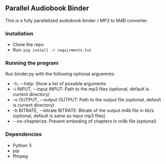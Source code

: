 ## Parallel Audiobook Binder
This is a fully parallelized audiobook binder / MP3 to M4B converter.

### Installation
- Clone the repo
- Run: `pip install -r requirments.txt`

### Running the program
Run binder.py with the following optional arguemnts:
- -h, --help: Show a list of possible arguments
- -i INPUT, --input INPUT: Path to the mp3 files (optional, default is current directory)
- -o OUTPUT, --output OUTPUT: Path to the output file (optional, default is current directory)
- -b BITRATE, --bitrate BITRATE: Bitrate of the output m4b file in kb/s (optional, default is same as input mp3 files)
- --no-chapterize: Prevent embeding of chapters in m4b file (optional)

### Dependencies
- Python 3
- pip
- ffmpeg